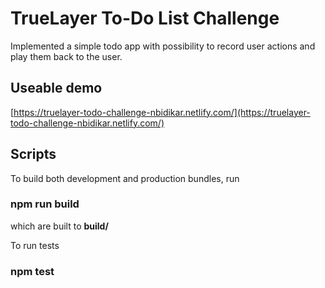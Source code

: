 # TrueLayer To-Do List Challenge

Implemented a simple todo app with possibility to record user actions and play them back to the user.

## Useable demo

[https://truelayer-todo-challenge-nbidikar.netlify.com/](https://truelayer-todo-challenge-nbidikar.netlify.com/)

## Scripts

To build both development and production bundles, run

### npm run build

which are built to **build/**

To run tests

### npm test
